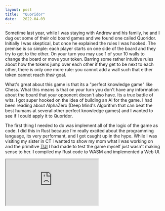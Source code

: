```yaml
---
layout: post
title:  "Quoridor"
date:   2022-04-03
---
```


Sometime last year, while I was staying with Andrew and his family, he and I dug
out some of their old board games and we found one called Quoridor. Initially I
was skeptical, but once he explained the rules I was hooked. The premise is so
simple: each player starts on one side of the board and they try to get to the
other. On your turn you may use 1 of your 10 walls to change the board or move
your token. Barring some rather intuitive rules about how the tokens jump over
each other if they get to be next to each other, there is only one more rule:
you cannot add a wall such that either token cannot reach *their* goal.

What's great about this game is that its a "perfect knowledge game" like Chess.
What this means is that on your turn you don't have any information about the
board that your opponent doesn't also have. Its a true battle of wits. I got
super hooked on the idea of building an AI for the game. I had been reading
about AlphaZero (Deep Mind's Algorithm that can beat the best humans at several
other perfect knowledge games) and I wanted to see if I could apply it to
Quoridor.

The first thing I needed to do was implement all of the logic of the game as
code. I did this in Rust because I'm really excited about the programming
language, its very performant, and I got caught up in the hype. While I was
visiting my sister in CT I wanted to show my mom what I was working on and the
primitive [TUI](https://en.wikipedia.org/wiki/Text-based_user_interface) I had
made to test the game myself just wasn't making sense to her. I compiled my Rust
code to WASM and implemented a Web UI.

<iframe src="https://sheyne.com/quoridor/#ai" />

The above game should be playable embedded straight into this blog post.
